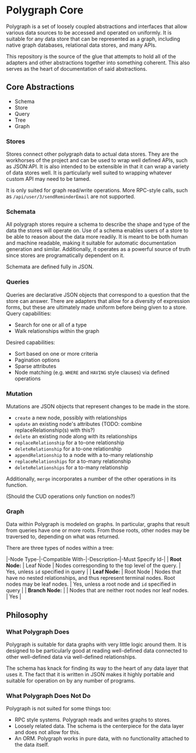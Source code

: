 # Polygraph Core

Polygraph is a set of loosely coupled abstractions and interfaces that allow various data sources to be accessed and operated on uniformly. It is suitable for any data store that can be represented as a graph, including native graph databases, relational data stores, and many APIs.

This repository is the source of the glue that attempts to hold all of the adapters and other abstractions together into something coherent. This also serves as the heart of documentation of said abstractions.

## Core Abstractions

- Schema
- Store
- Query
- Tree
- Graph

### Stores

Stores connect other polygraph data to actual data stores. They are the workhorses of the project and can be used to wrap well defined APIs, such as JSON:API. It is also intended to be extensible in that it can wrap a variety of data stores well. It is particularly well suited to wrapping whatever custom API may need to be tamed.

It is only suited for graph read/write operations. More RPC-style calls, such as `/api/user/3/sendReminderEmail` are not supported.

### Schemata

All polygraph stores require a schema to describe the shape and type of the data the stores will operate on. Use of a schema enables users of a store to be able to reason about the data more readily. It is meant to be both human and machine readable, making it suitable for automatic documentation generation and similar. Additionally, it operates as a powerful source of truth since stores are programatically dependent on it.

Schemata are defined fully in JSON.

### Queries

Queries are declarative JSON objects that correspond to a question that the store can answer. There are adapters that allow for a diversity of expression forms, but these are ultimately made uniform before being given to a store. Query capabilities:

- Search for one or all of a type
- Walk relationships within the graph

Desired capabilities:

- Sort based on one or more criteria
- Pagination options
- Sparse attributes
- Node matching (e.g. `WHERE` and `HAVING` style clauses) via defined operations

### Mutation

Mutations are JSON objects that represent changes to be made in the store.

- `create` a new node, possibly with relationships
- `update` an existing node's attributes (TODO: combine replaceRelationship(s) with this?)
- `delete` an existing node along with its relationships
- `replaceRelationship` for a to-one relationship
- `deleteRelationship` for a to-one relationship
- `appendRelationship` to a node with a to-many relationship
- `replaceRelationships` for a to-many relationship
- `deleteRelationships` for a to-many relationship

Additionally, `merge` incorporates a number of the other operations in its function.

(Should the CUD operations only function on nodes?)

### Graph

Data within Polygraph is modeled on graphs. In particular, graphs that result from queries have one or more roots. From those roots, other nodes may be traversed to, depending on what was returned.

There are three types of nodes within a tree:

|-Node Type-|-Compatible With-|-Description-|-Must Specify Id-|
| **Root Node:** | Leaf Node | Nodes corresponding to the top level of the query. | Yes, unless `id` specified in query |
| **Leaf Node:** | Root Node | Nodes that have no nested relationships, and thus represent terminal nodes. Root nodes may be leaf nodes. | Yes, unless a root node and `id` specified in query |
| **Branch Node:** | | Nodes that are neither root nodes nor leaf nodes. | Yes |

## Philosophy

### What Polygraph Does

Polygraph is suitable for data graphs with very little logic around them. It is designed to be particularly good at reading well-defined data connected to other well-defined data via well-defined relationships.

The schema has knack for finding its way to the heart of any data layer that uses it. The fact that it is written in JSON makes it highly portable and suitable for operation on by any number of programs.

### What Polygraph Does Not Do

Polygraph is not suited for some things too:

- RPC style systems. Polygraph reads and writes graphs to stores.
- Loosely related data. The schema is the centerpiece for the data layer and does not allow for this.
- An ORM. Polygraph works in pure data, with no functionality attached to the data itself.
